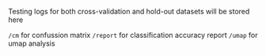 Testing logs for both cross-validation and hold-out datasets will be stored here

`/cm` for confussion matrix
`/report` for classification accuracy report
`/umap` for umap analysis
